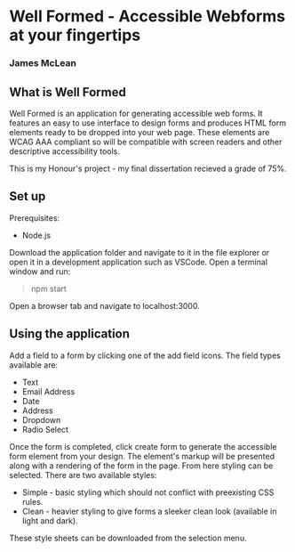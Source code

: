 # Well Formed - Accessible Webforms at your fingertips
### James McLean

## What is Well Formed
Well Formed is an application for generating accessible web forms. It features an easy to use interface to design forms and produces HTML form elements ready to be dropped into your web page. These elements are WCAG AAA compliant so will be compatible with screen readers and other descriptive accessibility tools.

This is my Honour's project - my final dissertation recieved a grade of 75%.

## Set up

Prerequisites:
- Node.js

Download the application folder and navigate to it in the file explorer or open it in a development application such as VSCode. Open a terminal window and run:

> npm start

Open a browser tab and navigate to localhost:3000.

## Using the application

Add a field to a form by clicking one of the add field icons. The field types available are:

- Text
- Email Address
- Date
- Address
- Dropdown
- Radio Select

Once the form is completed, click create form to generate the accessible form element from your design. The element's markup will be presented along with a rendering of the form in the page. From here styling can be selected. There are two available styles:

- Simple - basic styling which should not conflict with preexisting CSS rules.
- Clean - heavier styling to give forms a sleeker clean look (available in light and dark).

These style sheets can be downloaded from the selection menu.
